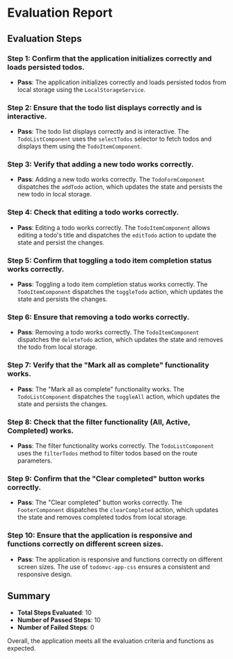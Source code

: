 # Evaluation Report

## Evaluation Steps

### Step 1: Confirm that the application initializes correctly and loads persisted todos.
- **Pass**: The application initializes correctly and loads persisted todos from local storage using the `LocalStorageService`.

### Step 2: Ensure that the todo list displays correctly and is interactive.
- **Pass**: The todo list displays correctly and is interactive. The `TodoListComponent` uses the `selectTodos` selector to fetch todos and displays them using the `TodoItemComponent`.

### Step 3: Verify that adding a new todo works correctly.
- **Pass**: Adding a new todo works correctly. The `TodoFormComponent` dispatches the `addTodo` action, which updates the state and persists the new todo in local storage.

### Step 4: Check that editing a todo works correctly.
- **Pass**: Editing a todo works correctly. The `TodoItemComponent` allows editing a todo's title and dispatches the `editTodo` action to update the state and persist the changes.

### Step 5: Confirm that toggling a todo item completion status works correctly.
- **Pass**: Toggling a todo item completion status works correctly. The `TodoItemComponent` dispatches the `toggleTodo` action, which updates the state and persists the changes.

### Step 6: Ensure that removing a todo works correctly.
- **Pass**: Removing a todo works correctly. The `TodoItemComponent` dispatches the `deleteTodo` action, which updates the state and removes the todo from local storage.

### Step 7: Verify that the "Mark all as complete" functionality works.
- **Pass**: The "Mark all as complete" functionality works. The `TodoListComponent` dispatches the `toggleAll` action, which updates the state and persists the changes.

### Step 8: Check that the filter functionality (All, Active, Completed) works.
- **Pass**: The filter functionality works correctly. The `TodoListComponent` uses the `filterTodos` method to filter todos based on the route parameters.

### Step 9: Confirm that the "Clear completed" button works correctly.
- **Pass**: The "Clear completed" button works correctly. The `FooterComponent` dispatches the `clearCompleted` action, which updates the state and removes completed todos from local storage.

### Step 10: Ensure that the application is responsive and functions correctly on different screen sizes.
- **Pass**: The application is responsive and functions correctly on different screen sizes. The use of `todomvc-app-css` ensures a consistent and responsive design.

## Summary

- **Total Steps Evaluated**: 10
- **Number of Passed Steps**: 10
- **Number of Failed Steps**: 0

Overall, the application meets all the evaluation criteria and functions as expected.